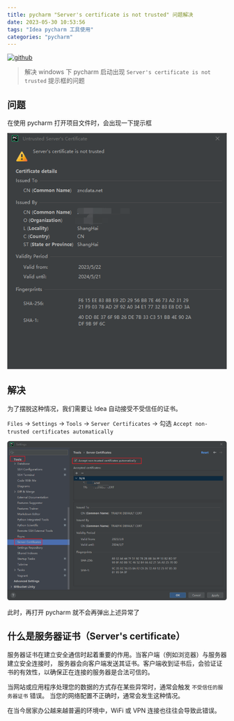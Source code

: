 ```yaml
---
title: pycharm "Server's certificate is not trusted" 问题解决
date: 2023-05-30 10:53:56
tags: "Idea pycharm 工具使用"
categories: "pycharm"
---
```


[![github](https://img.shields.io/badge/github-Terry-brightgreen.svg?style=social)](https://github.com/2218084076)

> 解决 windows 下 pycharm 启动出现 `Server's certificate is not trusted` 提示框的问题

## 问题

在使用 pycharm 打开项目文件时，会出现一下提示框

![Solve pycharm certificate problems](../.project_images/solve-pycharm-certificate-problems/d7278c9a.png "Solve pycharm certificate problems")

## 解决

为了摆脱这种情况，我们需要让 Idea 自动接受不受信任的证书。

`Files` -> `Settings` -> `Tools` -> `Server Certificates` -> 勾选 `Accept non-trusted certificates automatically`

![](../.project_images/solve-pycharm-certificate-problems/8028820d.png)

此时，再打开 pycharm 就不会再弹出上述异常了

## 什么是服务器证书（Server's certificate）

服务器证书在建立安全通信时起着重要的作用。当客户端（例如浏览器）与服务器建立安全连接时，
服务器会向客户端发送其证书。客户端收到证书后，会验证证书的有效性，以确保正在连接的服务器是合法可信的。

当网站或应用程序处理您的数据的方式存在某些异常时，通常会触发 `不受信任的服务器证书` 错误。
当您的网络配置不正确时，通常会发生这种情况。

在当今居家办公越来越普遍的环境中，WiFi 或 VPN 连接也往往会导致此错误。
